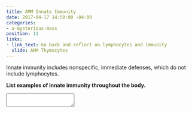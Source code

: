 ```yaml
---
title: AMM Innate Immunity
date: 2017-04-17 14:59:00 -04:00
categories:
- a-mysterious-mass
position: 11
links:
- link_text: Go back and reflect on lymphocytes and immunity
  slide: AMM Thymocytes
---
```


Innate immunity includes nonspecific, immediate defenses, which do not include lymphocytes.

**List examples of innate immunity throughout the body.**

<textarea></textarea>